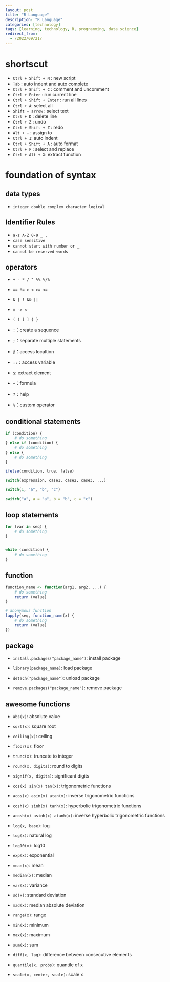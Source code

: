 ```yaml
---
layout: post
title: "R Language"
description: "R Language"
categories: [technology]
tags: [learning, technology, R, programming, data science]
redirect_from:
  - /2022/09/21/
---
```


# shortscut

- `Ctrl + Shift + N` : new script
- `Tab` : auto indent and auto complete
- `Ctrl + Shift + C` : comment and uncomment
- `Ctrl + Enter` : run current line
- `Ctrl + Shift + Enter` : run all lines
- `Ctrl + A`: select all
- `Shift + arrow` : select text
- `Ctrl + D` : delete line
- `Ctrl + Z` : undo
- `Ctrl + Shift + Z` : redo
- `Alt + -` : assign to
- `Ctrl + I`: auto indent
- `Ctrl + Shift + A` : auto format
- `Ctrl + F` : select and replace
- `Ctrl + Alt + X`: extract function

# foundation of syntax

## data types

- `integer double complex character logical`

## Identifier Rules

- `a-z A-Z 0-9 _ .`
- `case sensitive`
- `cannot start with number or _`
- `cannot be reserved words`

## operators

- `+ - * / ^ %% %/%`

- `== != > < >= <=`

- `& | ! && ||`

- `= -> <-`

- `( ) [ ] { }`

- `:`：create a sequence

- `;`：separate multiple statements

- `@`：access localtion

- `::`：access variable

- `$`: extract element

- `~`：formula

- `?`：help

- `%`：custom operator

## conditional statements

```r
if (condition) {
    # do something
} else if (condition) {
    # do something
} else {
    # do something
}
```

```r
ifelse(condition, true, false)
```

```R
switch(expression, case1, case2, case3, ...)

switch(1, "a", "b", "c")

switch("a", a = "a", b = "b", c = "c")
```

## loop statements

```r
for (var in seq) {
    # do something
}
```

```r

while (condition) {
    # do something
}
```

## function

```r
function_name <- function(arg1, arg2, ...) {
    # do something
    return (value)
}
```

```r
# anonymous function
lapply(seq, function_name(x) {
    # do something
    return (value)
})

```

## package

- `install.packages("package_name")`: install package

- `library(package_name)`: load package

- `detach("package_name")`: unload package

- `remove.packages("package_name")`: remove package

## awesome functions

- `abs(x)`: absolute value

- `sqrt(x)`: square root

- `ceiling(x)`: ceiling

- `floor(x)`: floor

- `trunc(x)`: truncate to integer

- `round(x, digits)`: round to digits

- `signif(x, digits)`: significant digits

- `cos(x) sin(x) tan(x)`: trigonometric functions

- `acos(x) asin(x) atan(x)`: inverse trigonometric functions

- `cosh(x) sinh(x) tanh(x)`: hyperbolic trigonometric functions

- `acosh(x) asinh(x) atanh(x)`: inverse hyperbolic trigonometric functions

- `log(x, base)`: log

- `log(x)`: natural log

- `log10(x)`: log10

- `exp(x)`: exponential

- `mean(x)`: mean

- `median(x)`: median

- `var(x)`: variance

- `sd(x)`: standard deviation

- `mad(x)`: median absolute deviation

- `range(x)`: range

- `min(x)`: minimum

- `max(x)`: maximum

- `sum(x)`: sum

- `diff(x, lag)`: difference between consecutive elements

- `quantile(x, probs)`: quantile of x

- `scale(x, center, scale)`: scale x

